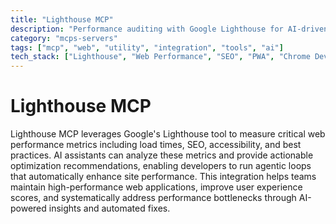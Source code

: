 ```yaml
---
title: "Lighthouse MCP"
description: "Performance auditing with Google Lighthouse for AI-driven web optimization and metric improvements."
category: "mcps-servers"
tags: ["mcp", "web", "utility", "integration", "tools", "ai"]
tech_stack: ["Lighthouse", "Web Performance", "SEO", "PWA", "Chrome DevTools"]
---
```


# Lighthouse MCP

Lighthouse MCP leverages Google's Lighthouse tool to measure critical web performance metrics including load times, SEO, accessibility, and best practices. AI assistants can analyze these metrics and provide actionable optimization recommendations, enabling developers to run agentic loops that automatically enhance site performance. This integration helps teams maintain high-performance web applications, improve user experience scores, and systematically address performance bottlenecks through AI-powered insights and automated fixes.
